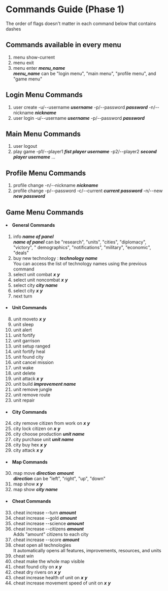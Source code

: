 # Commands Guide (Phase 1)

The order of flags doesn't matter in each command below that contains dashes

## Commands available in every menu

1) menu show-current
2) menu exit
3) menu enter **_menu_name_** <br> **_menu_name_** can be "login menu", "main menu", "profile menu", and "game menu"

## Login Menu Commands

1) user create -u/--username **_username_** -p/--password **_password_** -n/--nickname **_nickname_**
2) user login -u/--username **_username_** -p/--password **_password_**

## Main Menu Commands

1) user logout
2) play game -p1/--player1 **_fist player username_** -p2/--player2 **_second player username_** ...

## Profile Menu Commands

1) profile change -n/--nickname **_nickname_**
2) profile change -p/--password -c/--current **_current password_** -n/--new **_new password_**

## Game Menu Commands

#### <li> General Commands

1) info **_name of panel_** <br> **_name of panel_** can be "research", "units", "cities", "diplomacy", "victory", "
   demographics", "notifications", "military", "economic", "deals"
2) buy new technology : **_technology name_** <br> You can access the list of technology names using the previous
   command
3) select unit combat **_x_** **_y_**
4) select unit noncombat **_x_** **_y_**
5) select city **_city name_**
6) select city **_x_** **_y_**
7) next turn

#### <li> Unit Commands

8) unit moveto **_x_** **_y_**
9) unit sleep
10) unit alert
11) unit fortify
12) unit garrison
13) unit setup ranged
14) unit fortify heal
15) unit found city
16) unit cancel mission
17) unit wake
18) unit delete
19) unit attack **_x_** **_y_**
20) unit build **_improvement name_**
21) unit remove jungle
22) unit remove route
23) unit repair

#### <li> City Commands

24) city remove citizen from work on **_x_** **_y_**
25) city lock citizen on **_x_** **_y_**
26) city choose production **_unit name_**
27) city purchase unit **_unit name_**
28) city buy hex **_x_** **_y_**
29) city attack **_x_** **_y_**

#### <li> Map Commands

30) map move **_direction_** **_amount_** <br> **_direction_** can be "left", "right", "up", "down"
31) map show **_x_** **_y_**
32) map show **_city name_**

#### <li> Cheat Commands

33) cheat increase --turn **_amount_**
34) cheat increase --gold **_amount_**
35) cheat increase --science **_amount_**
36) cheat increase --citizens **_amount_** <br> Adds "amount" citizens to each city
37) cheat increase --score **_amount_**
38) cheat open all technologies <br> It automatically opens all features, improvements, resources, and units
39) cheat win
40) cheat make the whole map visible
41) cheat found city on **_x_** **_y_**
42) cheat dry rivers on **_x_** **_y_**
43) cheat increase health of unit on **_x_** **_y_**
44) cheat increase movement speed of unit on **_x_** **_y_**
